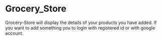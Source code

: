 # Grocery_Store
Grocery-Store will display the details of your products you have added. If you want to add something you to login with registered id or with google account.
